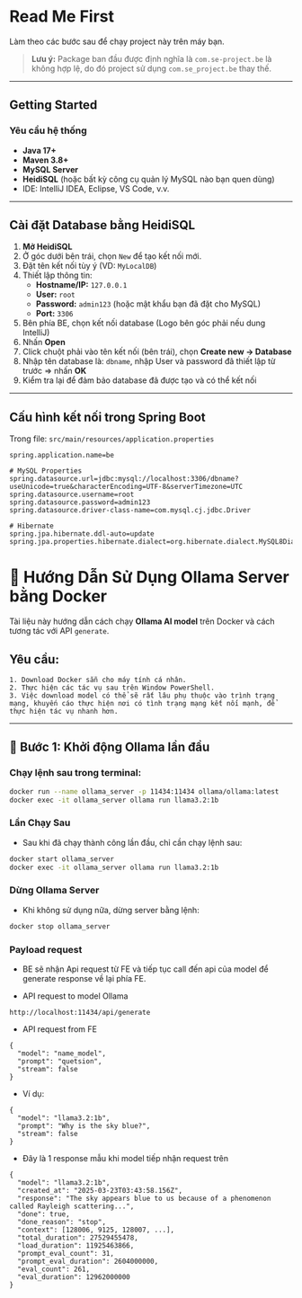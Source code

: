 # Read Me First

Làm theo các bước sau để chạy project này trên máy bạn.

> **Lưu ý:** Package ban đầu được định nghĩa là `com.se-project.be` là không hợp lệ, do đó project sử dụng `com.se_project.be` thay thế.

---

## Getting Started

### Yêu cầu hệ thống

- **Java 17+**
- **Maven 3.8+**
- **MySQL Server**
- **HeidiSQL** (hoặc bất kỳ công cụ quản lý MySQL nào bạn quen dùng)
- IDE: IntelliJ IDEA, Eclipse, VS Code, v.v.

---

## Cài đặt Database bằng HeidiSQL

1. **Mở HeidiSQL**
2. Ở góc dưới bên trái, chọn `New` để tạo kết nối mới.
3. Đặt tên kết nối tùy ý (VD: `MyLocalDB`)
4. Thiết lập thông tin:
    - **Hostname/IP:** `127.0.0.1`
    - **User:** `root`
    - **Password:** `admin123` (hoặc mật khẩu bạn đã đặt cho MySQL)
    - **Port:** `3306`
5. Bên phía BE, chọn kết nối database (Logo bên góc phải nếu dung IntelliJ)
6. Nhấn **Open**
7. Click chuột phải vào tên kết nối (bên trái), chọn **Create new → Database**
8. Nhập tên database là: `dbname`, nhập User và password đã thiết lập từ trước => nhấn **OK**
9. Kiểm tra lại để đảm bảo database đã được tạo và có thể kết nối

---

## Cấu hình kết nối trong Spring Boot

Trong file: `src/main/resources/application.properties`

```properties
spring.application.name=be

# MySQL Properties
spring.datasource.url=jdbc:mysql://localhost:3306/dbname?useUnicode=true&characterEncoding=UTF-8&serverTimezone=UTC
spring.datasource.username=root
spring.datasource.password=admin123
spring.datasource.driver-class-name=com.mysql.cj.jdbc.Driver

# Hibernate
spring.jpa.hibernate.ddl-auto=update
spring.jpa.properties.hibernate.dialect=org.hibernate.dialect.MySQL8Dialect

```
# 🤖 Hướng Dẫn Sử Dụng Ollama Server bằng Docker

Tài liệu này hướng dẫn cách chạy **Ollama AI model** trên Docker và cách tương tác với API `generate`.

## Yêu cầu:
    1. Download Docker sẵn cho máy tính cá nhân.
    2. Thực hiện các tác vụ sau trên Window PowerShell.
    3. Việc download model có thể sẽ rất lâu phụ thuộc vào trình trạng mạng, khuyến cáo thực hiện nơi có tình trạng mạng kết nối mạnh, để thực hiện tác vụ nhanh hơn.

---

## 🚀 Bước 1: Khởi động Ollama lần đầu

### Chạy lệnh sau trong terminal:

```bash
docker run --name ollama_server -p 11434:11434 ollama/ollama:latest
docker exec -it ollama_server ollama run llama3.2:1b
```

### Lần Chạy Sau
* Sau khi đã chạy thành công lần đầu, chỉ cần chạy lệnh sau:

``` bash
docker start ollama_server
docker exec -it ollama_server ollama run llama3.2:1b
```

### Dừng Ollama Server
* Khi không sử dụng nữa, dừng server bằng lệnh:

``` bash
docker stop ollama_server
```

### Payload request 
* BE sẽ nhận Api request từ FE và tiếp tục call đến api của model để generate response về lại phía FE.

* API request to model Ollama 
```
http://localhost:11434/api/generate
```

* API request from FE
```
{
  "model": "name_model",
  "prompt": "quetsion",
  "stream": false
}
```
* Ví dụ:
```
{
  "model": "llama3.2:1b",
  "prompt": "Why is the sky blue?",
  "stream": false
}
```

* Đây là 1 response mẫu khi model tiếp nhận request trên
``` 
{
  "model": "llama3.2:1b",
  "created_at": "2025-03-23T03:43:58.156Z",
  "response": "The sky appears blue to us because of a phenomenon called Rayleigh scattering...",
  "done": true,
  "done_reason": "stop",
  "context": [128006, 9125, 128007, ...],
  "total_duration": 27529455478,
  "load_duration": 11925463866,
  "prompt_eval_count": 31,
  "prompt_eval_duration": 2604000000,
  "eval_count": 261,
  "eval_duration": 12962000000
}
```




